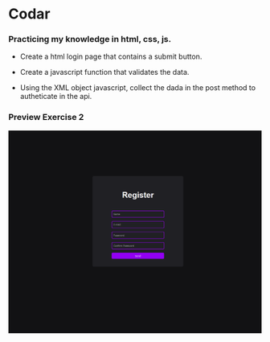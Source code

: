 # Codar 
### Practicing my knowledge in html, css, js.

- Create a html login page that contains a submit button.

- Create a javascript function that validates the data.

- Using the XML object javascript, collect the dada in the post method to autheticate in the api.

### Preview Exercise 2 
  
<img src="/prints/login.png">

